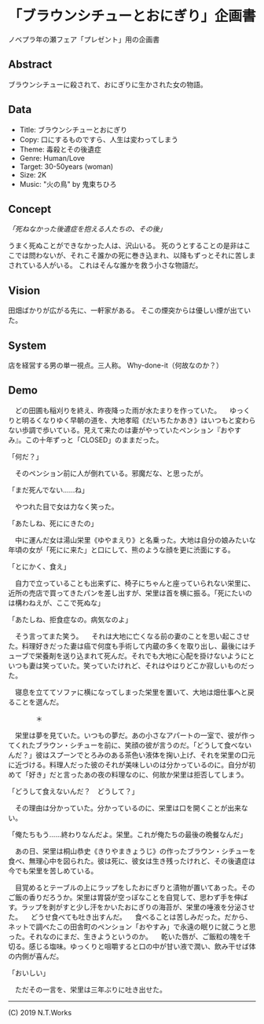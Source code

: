 # 「ブラウンシチューとおにぎり」企画書

ノベプラ年の瀬フェア「プレゼント」用の企画書

## Abstract

ブラウンシチューに殺されて、おにぎりに生かされた女の物語。

## Data

- Title: ブラウンシチューとおにぎり
- Copy: 口にするものですら、人生は変わってしまう
- Theme: 毒殺とその後遺症
- Genre: Human/Love
- Target: 30-50years (woman)
- Size: 2K
- Music: "火の鳥" by 鬼束ちひろ

## Concept

_「死ねなかった後遺症を抱える人たちの、その後」_

うまく死ぬことができなかった人は、沢山いる。
死のうとすることの是非はここでは問わないが、それこそ誰かの死に巻き込まれ、以降もずっとそれに苦しまされている人がいる。
これはそんな誰かを救う小さな物語だ。

## Vision

田畑ばかりが広がる先に、一軒家がある。
そこの煙突からは優しい煙が出ていた。

## System

店を経営する男の単一視点。三人称。
Why-done-it（何故なのか？）

## Demo

　どの田圃も稲刈りを終え、昨夜降った雨が水たまりを作っていた。
　ゆっくりと明るくなりゆく早朝の道を、大地孝昭《だいちたかあき》はいつもと変わらない歩調で歩いている。見えて来たのは妻がやっていたペンション『おやすみ』。この十年ずっと「CLOSED」のままだった。

「何だ？」

　そのペンション前に人が倒れている。邪魔だな、と思ったが。

「まだ死んでない……ね」

　やつれた目で女は力なく笑った。

「あたしね、死ににきたの」

　中に運んだ女は湯山栄里《ゆやまえり》と名乗った。大地は自分の娘みたいな年頃の女が「死にに来た」と口にして、熊のような顔を更に渋面にする。

「とにかく、食え」

　自力で立っていることも出来ずに、椅子にちゃんと座っていられない栄里に、近所の売店で買ってきたパンを差し出すが、栄里は首を横に振る。「死にたいのは構わねえが、ここで死ぬな」

「あたしね、拒食症なの。病気なのよ」

　そう言ってまた笑う。
　それは大地に亡くなる前の妻のことを思い起こさせた。料理好きだった妻は癌で何度も手術して内蔵の多くを取り出し、最後にはチューブで栄養剤を送り込まれて死んだ。それでも大地に心配を掛けないようにといつも妻は笑っていた。笑っていたけれど、それはやはりどこか寂しいものだった。

　寝息を立ててソファに横になってしまった栄里を置いて、大地は畑仕事へと戻ることを選んだ。


　　　　＊


　栄里は夢を見ていた。いつもの夢だ。あの小さなアパートの一室で、彼が作ってくれたブラウン・シチューを前に、笑顔の彼が言うのだ。「どうして食べないんだ？」彼はスプーンでとろみのある茶色い液体を掬い上げ、それを栄里の口元に近づける。料理人だった彼のそれが美味しいのは分かっているのに。自分が初めて「好き」だと言ったあの夜の料理なのに、何故か栄里は拒否してしまう。

「どうして食えないんだ？　どうして？」

　その理由は分かっていた。分かっているのに、栄里は口を開くことが出来ない。

「俺たちもう……終わりなんだよ。栄里。これが俺たちの最後の晩餐なんだ」


　あの日、栄里は桐山恭史《きりやまきょうじ》の作ったブラウン・シチューを食べ、無理心中を図られた。彼は死に、彼女は生き残ったけれど、その後遺症は今でも栄里を苦しめている。


　目覚めるとテーブルの上にラップをしたおにぎりと漬物が置いてあった。そのご飯の香りだろうか。栄里は胃袋が空っぽなことを自覚して、思わず手を伸ばす。ラップを剥がすと少し汗をかいたおにぎりの海苔が、栄里の唾液を分泌させた。
　どうせ食べても吐き出すんだ。
　食べることは苦しみだった。だから、ネットで調べたこの田舎町のペンション「おやすみ」で永遠の眠りに就こうと思った。それなのにまだ、生きようというのか。
　乾いた唇が、ご飯粒の塊を千切る。感じる塩味。ゆっくりと咀嚼すると口の中が甘い液で潤い、飲み干せば体の内側が喜んだ。

「おいしい」

　ただその一言を、栄里は三年ぶりに吐き出せた。


---
(C) 2019 N.T.Works
